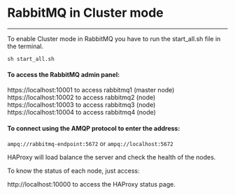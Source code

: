 # RabbitMQ in Cluster mode
---

To enable Cluster mode in RabbitMQ you have to run the start_all.sh file in the terminal.

``sh start_all.sh``

#### To access the RabbitMQ admin panel:

https://localhost:10001 to access rabbitmq1 (master node)<br/>
https://localhost:10002 to access rabbitmq2 (node)<br/>
https://localhost:10003 to access rabbitmq3 (node)<br/>
https://localhost:10004 to access rabbitmq4 (node)<br/>

#### To connect using the AMQP protocol to enter the address:

``ampq://rabbitmq-endpoint:5672`` or ``ampq://localhost:5672``

HAProxy will load balance the server and check the health of the nodes.

To know the status of each node, just access:

http://localhost:10000 to access the HAProxy status page.
